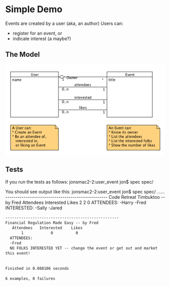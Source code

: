 # Simple Demo

Events are created by a user (aka, an author)
Users can: 
* register for an event, or
* indicate interest (a maybe?)

## The Model

![UserEvent](https://github.com/JonKernPA/mongo_examples/raw/master/user_event/user_event_model.png "from UMLet tool")

## Tests

If you run the tests as follows:
	jonsmac2-2:user_event jon$ spec spec/

You should see output like this:
	jonsmac2-2:user_event jon$ spec spec/
	......
	--------------------------------------------------
	Code Retreat Timbuktoo -- by Fred
	   Attendees   Interested    Likes
	       2            2          0
	  ATTENDEES:
	  -Harry
	  -Fred
	  INTERESTED:
	  -Sally
	  -Jared

	--------------------------------------------------
	Financial Regulation Made Easy -- by Fred
	   Attendees   Interested    Likes
	       1            0          0
	  ATTENDEES:
	  -Fred
	  NO FOLKS INTERESTED YET -- change the event or get out and market this event!


	Finished in 0.088106 seconds

	6 examples, 0 failures
